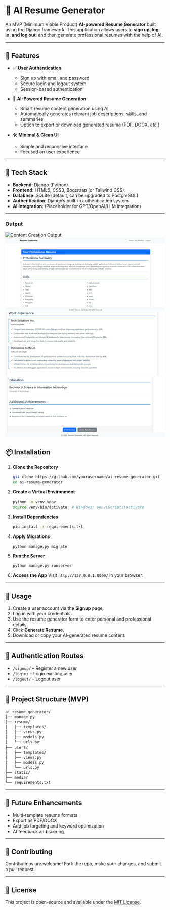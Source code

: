 

# 🧠 AI Resume Generator 

An MVP (Minimum Viable Product) **AI-powered Resume Generator** built using the Django framework. This application allows users to **sign up, log in, and log out**, and then generate professional resumes with the help of AI.

---

## 🚀 Features

* ✅ **User Authentication**

  * Sign up with email and password
  * Secure login and logout system
  * Session-based authentication

* 🧾 **AI-Powered Resume Generation**

  * Smart resume content generation using AI
  * Automatically generates relevant job descriptions, skills, and summaries
  * Option to export or download generated resume (PDF, DOCX, etc.)

* 🛠️ **Minimal & Clean UI**

  * Simple and responsive interface
  * Focused on user experience

---

## 🔧 Tech Stack

* **Backend**: Django (Python)
* **Frontend**: HTML5, CSS3, Bootstrap (or Tailwind CSS)
* **Database**: SQLite (default, can be upgraded to PostgreSQL)
* **Authentication**: Django’s built-in authentication system
* **AI Integration**: (Placeholder for GPT/OpenAI/LLM integration)

---

### Output
![Content Creation Output](home.png)
![Content Creation Output](ai_resume1.png)
![Content Creation Output](ai_resume2.png)
![Content Creation Output](ai3.png)

## 📦 Installation

1. **Clone the Repository**

   ```bash
   git clone https://github.com/yourusername/ai-resume-generator.git
   cd ai-resume-generator
   ```

2. **Create a Virtual Environment**

   ```bash
   python -m venv venv
   source venv/bin/activate  # Windows: venv\Scripts\activate
   ```

3. **Install Dependencies**

   ```bash
   pip install -r requirements.txt
   ```

4. **Apply Migrations**

   ```bash
   python manage.py migrate
   ```

5. **Run the Server**

   ```bash
   python manage.py runserver
   ```

6. **Access the App**
   Visit `http://127.0.0.1:8000/` in your browser.

---

## 🧪 Usage

1. Create a user account via the **Signup** page.
2. Log in with your credentials.
3. Use the resume generator form to enter personal and professional details.
4. Click **Generate Resume**.
5. Download or copy your AI-generated resume content.

---

## 🔐 Authentication Routes

* `/signup/` – Register a new user
* `/login/` – Login existing user
* `/logout/` – Logout user

---

## 📁 Project Structure (MVP)

```
ai_resume_generator/
├── manage.py
├── resume/
│   ├── templates/
│   ├── views.py
│   ├── models.py
│   └── urls.py
├── users/
│   ├── templates/
│   ├── views.py
│   ├── models.py
│   └── urls.py
├── static/
├── media/
└── requirements.txt
```

---

## 🧠 Future Enhancements

* Multi-template resume formats
* Export as PDF/DOCX
* Add job targeting and keyword optimization
* AI feedback and scoring

---

## 🤝 Contributing

Contributions are welcome! Fork the repo, make your changes, and submit a pull request.

---

## 📄 License

This project is open-source and available under the [MIT License](LICENSE).


